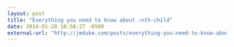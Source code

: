 ```yaml
---
layout: post
title: "Everything you need to know about :nth-child"
date: 2014-01-28 10:58:27 -0500
external-url: "http://jmduke.com/posts/everything-you-need-to-know-about-nth-child/"
---
```

